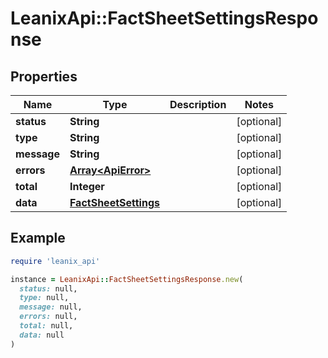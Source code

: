 # LeanixApi::FactSheetSettingsResponse

## Properties

| Name | Type | Description | Notes |
| ---- | ---- | ----------- | ----- |
| **status** | **String** |  | [optional] |
| **type** | **String** |  | [optional] |
| **message** | **String** |  | [optional] |
| **errors** | [**Array&lt;ApiError&gt;**](ApiError.md) |  | [optional] |
| **total** | **Integer** |  | [optional] |
| **data** | [**FactSheetSettings**](FactSheetSettings.md) |  | [optional] |

## Example

```ruby
require 'leanix_api'

instance = LeanixApi::FactSheetSettingsResponse.new(
  status: null,
  type: null,
  message: null,
  errors: null,
  total: null,
  data: null
)
```

